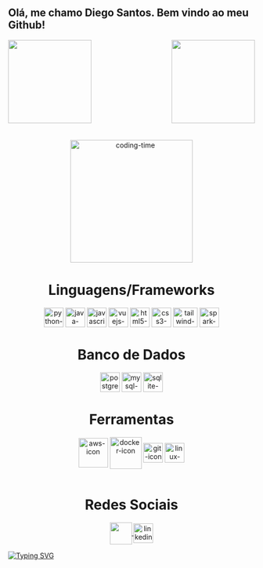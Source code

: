 ## Olá, me chamo Diego Santos. Bem vindo ao meu Github!

<head>

  <!--Dev Icon Fonts-->
  <link rel="stylesheet" href="https://cdn.jsdelivr.net/gh/devicons/devicon@v2.15.1/devicon.min.css">

</head>

<div>
  <img  height="170em" src="https://github-readme-stats.vercel.app/api?username=diegosantss&show_icons=true&theme=dracula&include_all_commits=true&count_private=true"/>
  <img align="right" height="170em" src="https://github-readme-stats.vercel.app/api/top-langs/?username=diegosantss&layout=compact&langs_count=16&theme=dracula"/>
</div>
<br>

<div  align = "center"> 
  <div style = "display:inline_block"> <br>
    <img align = "center" height = "250" alt = "coding-time" src = "https://media1.giphy.com/media/bGgsc5mWoryfgKBx1u/giphy.gif">
    <h1 align = "center">Linguagens/Frameworks</h1>
    <img align = "center" height = "40" width = "40" alt = "python-icon" title="Python" src = "https://cdn.jsdelivr.net/gh/devicons/devicon/icons/python/python-original.svg"/>
    <img align = "center" height = "40" width = "40" alt = "java-icon" title="Java" src="https://cdn.jsdelivr.net/gh/devicons/devicon/icons/java/java-original-wordmark.svg"/>
    <img align = "center" height = "40" width = "40" alt = "javascript-icon" title="JavaScript" src="https://cdn.jsdelivr.net/gh/devicons/devicon/icons/javascript/javascript-original.svg"/>
     <img align = "center" height = "40" width = "40" alt = "vuejs-icon" title="VueJs" src="https://br.vuejs.org/images/logo.svg" />
    <img align = "center" height = "40" width = "40" alt = "html5-icon" title="HTML" src="https://cdn.jsdelivr.net/gh/devicons/devicon/icons/html5/html5-original.svg" />
    <img align = "center" height = "40" width = "40" alt = "css3-icon" title="CSS" src="https://cdn.jsdelivr.net/gh/devicons/devicon/icons/css3/css3-original.svg" />
    <img align = "center" height = "40" width = "50" alt = "tailwind-icon" title="TailwindCSS" src="https://upload.wikimedia.org/wikipedia/commons/thumb/d/d5/Tailwind_CSS_Logo.svg/512px-Tailwind_CSS_Logo.svg.png?20230715030042" />
    <img align = "center" height = "40" width = "40" alt = "spark-icon" title="Apache Spark" src="https://spark.apache.org/images/spark-logo-rev.svg" />
    <h1 align = "center">Banco de Dados</h1>
    <img align = "center" height = "40" width = "40" alt = "postgre-icon" title="PostgreSQL" src="https://cdn.jsdelivr.net/gh/devicons/devicon/icons/postgresql/postgresql-original.svg" />
    <img align = "center" height = "40" width = "40" alt = "mysql-icon" title="MySQL"src="https://cdn.jsdelivr.net/gh/devicons/devicon/icons/mysql/mysql-original.svg" />
    <img align = "center" height = "40" width = "40" alt = "sqlite-icon" title="SQLite"src="https://cdn.jsdelivr.net/gh/devicons/devicon/icons/sqlite/sqlite-original.svg" />
    <h1 align = "center">Ferramentas</h1>
    <img align = "center" height = "60" width = "60" alt = "aws-icon" title="AWS" src="https://cdn.iconscout.com/icon/free/png-256/aws-1869025-1583149.png" />
    <img align = "center" height = "65" width = "65" alt = "docker-icon" title="Docker" src="https://cdn.jsdelivr.net/gh/devicons/devicon/icons/docker/docker-original.svg" />
    <img align = "center" height = "40" width = "40" alt = "git-icon" title="GitHub"src="https://cdn.jsdelivr.net/gh/devicons/devicon/icons/git/git-original.svg" />
    <img align = "center" height = "40" width = "40" alt = "linux-icon" title="Linux"src="https://cdn.jsdelivr.net/gh/devicons/devicon/icons/linux/linux-original.svg" />
   </div> <br>
    
  <h1 align = "center">Redes Sociais</h1>
    <a href = "mailto: diegocontasantos@gmail.com">
      <img align = "center" width = "45" src = "https://upload.wikimedia.org/wikipedia/commons/thumb/7/7e/Gmail_icon_%282020%29.svg/2560px-Gmail_icon_%282020%29.svg.png">
    </a>
    <a href = "https://www.linkedin.com/in/diegosants/">
      <img align = "center" height = "40" width = "40" alt = "linkedin-icon" src="https://cdn.jsdelivr.net/gh/devicons/devicon/icons/linkedin/linkedin-original.svg" />
    </a>
</div>
  
<a href="https://git.io/typing-svg"><img src="https://readme-typing-svg.demolab.com?font=Fira+Code&pause=1000&random=false&width=435&lines=The+five+boxing+wizards+jump+quickly" alt="Typing SVG" /></a>
